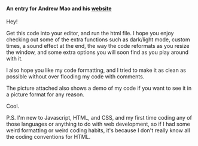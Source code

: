 #### An entry for Andrew Mao and his [website](https://codingisfun-ca.weebly.com/)
Hey!

Get this code into your editor, and run the html file. I hope you enjoy checking out some of the extra functions such as dark/light mode, custom times, a sound effect at the end, the way the code reformats as you resize the window, and some extra options you will soon find as you play around with it.

I also hope you like my code formatting, and I tried to make it as clean as possible without over flooding my code with comments.

The picture attached also shows a demo of my code if you want to see it in a picture format for any reason.

Cool.

P.S. I'm new to Javascript, HTML, and CSS, and my first time coding any of those languages or anything to do with web development, so if I had some weird formatting or weird coding habits, it's because I don't really know all the coding conventions for HTML.